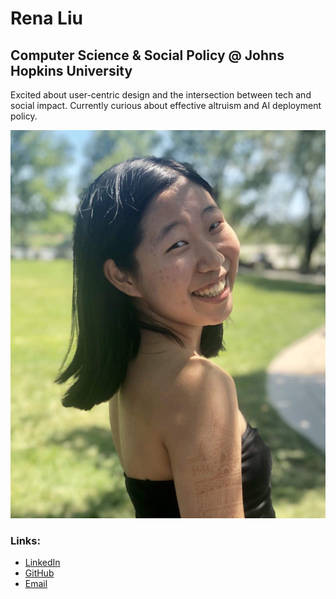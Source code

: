 # Rena Liu

## Computer Science & Social Policy @ Johns Hopkins University 
Excited about user-centric design and the intersection between tech and social impact. 
Currently curious about effective altruism and AI deployment policy. 

![alt text](https://github.com/renaaliu/OLD-renaaliu.github.io/blob/master/addOns/IMG_5536.jpg "Profile Photo")

### Links:
* [LinkedIn](https://www.linkedin.com/in/renaaliu/) 
* [GitHub](https://github.com/renaaliu) 
* [Email](mailto:renaliu92@gmail.com)
